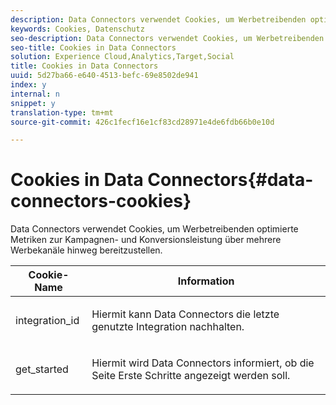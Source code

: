 ```yaml
---
description: Data Connectors verwendet Cookies, um Werbetreibenden optimierte Metriken zur Kampagnen- und Konversionsleistung über mehrere Werbekanäle hinweg bereitzustellen.
keywords: Cookies, Datenschutz
seo-description: Data Connectors verwendet Cookies, um Werbetreibenden optimierte Metriken zur Kampagnen- und Konversionsleistung über mehrere Werbekanäle hinweg bereitzustellen.
seo-title: Cookies in Data Connectors
solution: Experience Cloud,Analytics,Target,Social
title: Cookies in Data Connectors
uuid: 5d27ba66-e640-4513-befc-69e8502de941
index: y
internal: n
snippet: y
translation-type: tm+mt
source-git-commit: 426c1fecf16e1cf83cd28971e4de6fdb66b0e10d

---
```



# Cookies in Data Connectors{#data-connectors-cookies}

Data Connectors verwendet Cookies, um Werbetreibenden optimierte Metriken zur Kampagnen- und Konversionsleistung über mehrere Werbekanäle hinweg bereitzustellen.

<table id="table_54B402C6E19C4A70B1E27BC9DFF776EB"> 
 <thead> 
  <tr> 
   <th colname="col1" class="entry"> Cookie-Name </th> 
   <th colname="col2" class="entry"> Information </th> 
  </tr> 
 </thead>
 <tbody> 
  <tr> 
   <td colname="col1"> <p>integration_id </p> </td> 
   <td colname="col2"> <p>Hiermit kann Data Connectors die letzte genutzte Integration nachhalten. </p> </td> 
  </tr> 
  <tr> 
   <td colname="col1"> <p>get_started </p> </td> 
   <td colname="col2"> <p>Hiermit wird Data Connectors informiert, ob die Seite <span class="wintitle">Erste Schritte</span> angezeigt werden soll. </p> </td> 
  </tr> 
 </tbody> 
</table>

